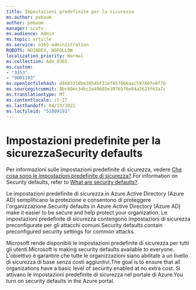 ```yaml
---
title: Impostazioni predefinite per la sicurezza
ms.author: pebaum
author: pebaum
manager: scotv
ms.audience: Admin
ms.topic: article
ms.service: o365-administration
ROBOTS: NOINDEX, NOFOLLOW
localization_priority: Normal
ms.collection: Adm_O365
ms.custom:
- "3153"
- "9001193"
ms.openlocfilehash: d468335dbe2854bf31ef857866aac597807e0f7b
ms.sourcegitcommit: 8bc60ec34bc1e40685e3976576e04a2623f63a7c
ms.translationtype: MT
ms.contentlocale: it-IT
ms.lasthandoff: 04/15/2021
ms.locfileid: "51809191"
---
```

# <a name="security-defaults"></a><span data-ttu-id="7f0f4-102">Impostazioni predefinite per la sicurezza</span><span class="sxs-lookup"><span data-stu-id="7f0f4-102">Security defaults</span></span>

<span data-ttu-id="7f0f4-103">Per informazioni sulle impostazioni predefinite di sicurezza, vedere [Che cosa sono le impostazioni predefinite di sicurezza?](https://docs.microsoft.com/azure/active-directory/conditional-access/concept-conditional-access-security-defaults).</span><span class="sxs-lookup"><span data-stu-id="7f0f4-103">For information on Security defaults, refer to [What are security defaults?](https://docs.microsoft.com/azure/active-directory/conditional-access/concept-conditional-access-security-defaults).</span></span>

<span data-ttu-id="7f0f4-104">Le impostazioni predefinite di sicurezza in Azure Active Directory (Azure AD) semplificano la protezione e consentono di proteggere l'organizzazione.</span><span class="sxs-lookup"><span data-stu-id="7f0f4-104">Security defaults in Azure Active Directory (Azure AD) make it easier to be secure and help protect your organization.</span></span> <span data-ttu-id="7f0f4-105">Le impostazioni predefinite di sicurezza contengono impostazioni di sicurezza preconfigurate per gli attacchi comuni.</span><span class="sxs-lookup"><span data-stu-id="7f0f4-105">Security defaults contain preconfigured security settings for common attacks.</span></span>

<span data-ttu-id="7f0f4-106">Microsoft rende disponibili le impostazioni predefinite di sicurezza per tutti gli utenti.</span><span class="sxs-lookup"><span data-stu-id="7f0f4-106">Microsoft is making security defaults available to everyone.</span></span> <span data-ttu-id="7f0f4-107">L'obiettivo è garantire che tutte le organizzazioni siano abilitate a un livello di sicurezza di base senza costi aggiuntivi.</span><span class="sxs-lookup"><span data-stu-id="7f0f4-107">The goal is to ensure that all organizations have a basic level of security enabled at no extra cost.</span></span> <span data-ttu-id="7f0f4-108">Si attivano le impostazioni predefinite di sicurezza nel portale di Azure.</span><span class="sxs-lookup"><span data-stu-id="7f0f4-108">You turn on security defaults in the Azure portal.</span></span>

